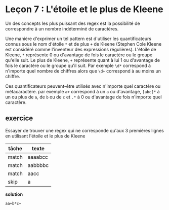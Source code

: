 # Leçon 7 : L'étoile et le plus de Kleene

Un des concepts les plus puissant des regex est la possibilité de correspondre à un nombre indéterminé de caractères.

Une manière d'exprimer un tel pattern est d'utiliser les quantificateurs connus sous le nom d'étoile `*` et de plus `+` de Kleene (Stephen Cole Kleene est considéré comme l'inventeur des expressions régulières). L'étoile de Kleene, `*` représente 0 ou d'avantage de fois le caractère ou le groupe qu'elle suit. Le plus de Kleene, `+` représente quant à lui 1 ou d'avantage de fois le caractère ou le groupe qu'il suit.
Par exemple `\d*` correspond à n'importe quel nombre de chiffres alors que `\d+` correspond à au moins un chiffre.

Ces quantificateurs peuvent-être utilisés avec n'importe quel caractère ou métacaractère. par exemple `a+` correspond à un `a` ou d'avantage, `[abc]*` à un ou plus de `a`, de `b` ou de `c` et `.*` à 0 ou d'avantage de fois n'importe quel caractère.

## exercice

Essayer de trouver une regex qui ne corresponde qu'aux 3 premières lignes en utilisant l'étoile et le plus de Kleene

| tâche | texte   |
| ----- | ------- |
| match | aaaabcc |
| match | aabbbbc |
| match | aacc    |
| skip  | a       |

**solution**

`aa+b*c+`
